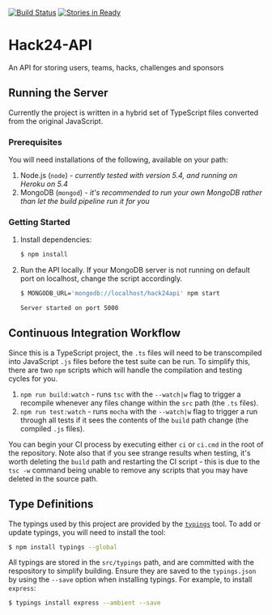 [![Build Status]](https://travis-ci.org/TechNottingham/Hack24-API) [![Stories in Ready]](http://waffle.io/TechNottingham/Hackbot)

# Hack24-API
An API for storing users, teams, hacks, challenges and sponsors

## Running the Server

Currently the project is written in a hybrid set of TypeScript files converted from the original JavaScript.

### Prerequisites

You will need installations of the following, available on your path:

1. Node.js (`node`) - _currently tested with version 5.4, and running on Heroku on 5.4_
2. MongoDB (`mongod`) - _it's recommended to run your own MongoDB rather than let the build pipeline run it for you_

### Getting Started

1. Install dependencies:

    ```bash
    $ npm install
    ```

2. Run the API locally. If your MongoDB server is not running on default port on localhost, change the script accordingly.

    ```bash
    $ MONGODB_URL='mongodb://localhost/hack24api' npm start
    
    Server started on port 5000
    ```

## Continuous Integration Workflow

Since this is a TypeScript project, the `.ts` files will need to be transcompiled into JavaScript `.js` files before the test suite can be run. To simplify this, there are two `npm` scripts which will handle the compilation and testing cycles for you.

1. `npm run build:watch` - runs `tsc` with the `--watch|w` flag to trigger a recompile whenever any files change within the `src` path (the `.ts` files). 
2. `npm run test:watch` - runs `mocha` with the `--watch|w` flag to trigger a run through all tests if it sees the contents of the `build` path change (the compiled `.js` files).

You can begin your CI process by executing either `ci` or `ci.cmd` in the root of the repository. Note also that if you see strange results when testing, it's worth deleting the `build` path and restarting the CI script - this is due to the `tsc -w` command being unable to remove any scripts that you may have deleted in the source path.

## Type Definitions

The typings used by this project are provided by the [`typings`](https://www.npmjs.com/package/typings) tool. To add or update typings, you will need to install the tool:

```bash
$ npm install typings --global
```

All typings are stored in the `src/typings` path, and are committed with the respository to simplify building. Ensure they are saved to the `typings.json` by using the `--save` option when installing typings. For example, to install `express`:

```bash
$ typings install express --ambient --save
```

[Build Status]: https://travis-ci.org/TechNottingham/Hack24-API.svg?branch=master
[Stories in Ready]: https://badge.waffle.io/TechNottingham/Hackbot.svg?label=ready&title=Ready
